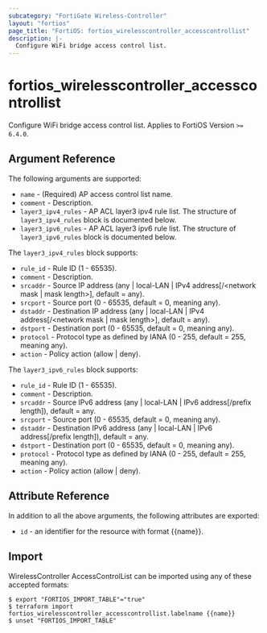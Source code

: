 ```yaml
---
subcategory: "FortiGate Wireless-Controller"
layout: "fortios"
page_title: "FortiOS: fortios_wirelesscontroller_accesscontrollist"
description: |-
  Configure WiFi bridge access control list.
---
```


# fortios_wirelesscontroller_accesscontrollist
Configure WiFi bridge access control list. Applies to FortiOS Version `>= 6.4.0`.

## Argument Reference

The following arguments are supported:

* `name` - (Required) AP access control list name.
* `comment` - Description.
* `layer3_ipv4_rules` - AP ACL layer3 ipv4 rule list. The structure of `layer3_ipv4_rules` block is documented below.
* `layer3_ipv6_rules` - AP ACL layer3 ipv6 rule list. The structure of `layer3_ipv6_rules` block is documented below.

The `layer3_ipv4_rules` block supports:

* `rule_id` - Rule ID (1 - 65535).
* `comment` - Description.
* `srcaddr` - Source IP address (any | local-LAN | IPv4 address[/<network mask | mask length>], default = any).
* `srcport` - Source port (0 - 65535, default = 0, meaning any).
* `dstaddr` - Destination IP address (any | local-LAN | IPv4 address[/<network mask | mask length>], default = any).
* `dstport` - Destination port (0 - 65535, default = 0, meaning any).
* `protocol` - Protocol type as defined by IANA (0 - 255, default = 255, meaning any).
* `action` - Policy action (allow | deny).

The `layer3_ipv6_rules` block supports:

* `rule_id` - Rule ID (1 - 65535).
* `comment` - Description.
* `srcaddr` - Source IPv6 address (any | local-LAN | IPv6 address[/prefix length]), default = any.
* `srcport` - Source port (0 - 65535, default = 0, meaning any).
* `dstaddr` - Destination IPv6 address (any | local-LAN | IPv6 address[/prefix length]), default = any.
* `dstport` - Destination port (0 - 65535, default = 0, meaning any).
* `protocol` - Protocol type as defined by IANA (0 - 255, default = 255, meaning any).
* `action` - Policy action (allow | deny).


## Attribute Reference

In addition to all the above arguments, the following attributes are exported:
* `id` - an identifier for the resource with format {{name}}.

## Import

WirelessController AccessControlList can be imported using any of these accepted formats:
```
$ export "FORTIOS_IMPORT_TABLE"="true"
$ terraform import fortios_wirelesscontroller_accesscontrollist.labelname {{name}}
$ unset "FORTIOS_IMPORT_TABLE"
```
